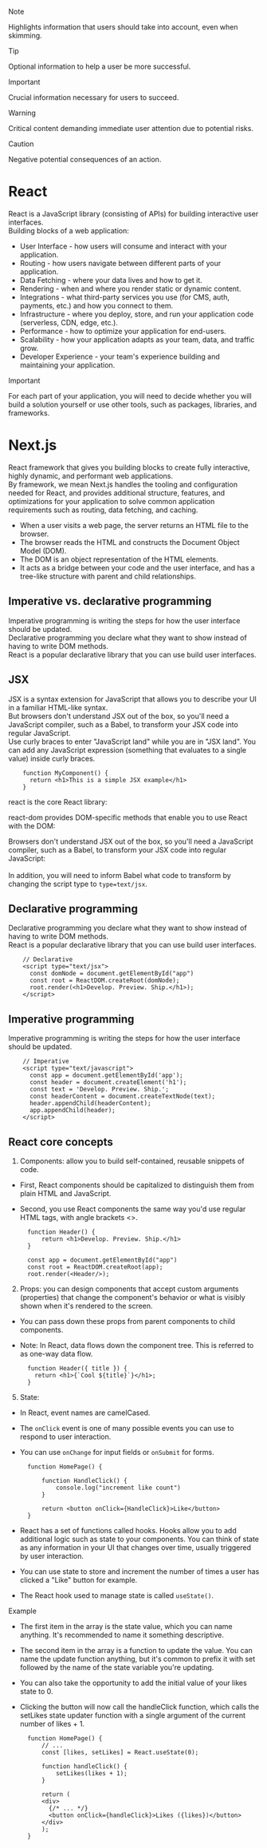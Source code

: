 > [!NOTE]  
> Highlights information that users should take into account, even when skimming.

> [!TIP]
> Optional information to help a user be more successful.

> [!IMPORTANT]  
> Crucial information necessary for users to succeed.

> [!WARNING]  
> Critical content demanding immediate user attention due to potential risks.

> [!CAUTION]
> Negative potential consequences of an action.

# React  
React is a JavaScript library (consisting of APIs) for building interactive user interfaces.  
Building blocks of a web application:  
- User Interface - how users will consume and interact with your application.  
- Routing - how users navigate between different parts of your application.  
- Data Fetching - where your data lives and how to get it.  
- Rendering - when and where you render static or dynamic content.  
- Integrations - what third-party services you use (for CMS, auth, payments, etc.) and how you connect to them.  
- Infrastructure - where you deploy, store, and run your application code (serverless, CDN, edge, etc.).  
- Performance - how to optimize your application for end-users.  
- Scalability - how your application adapts as your team, data, and traffic grow.  
- Developer Experience - your team's experience building and maintaining your application.

> [!IMPORTANT]  
> For each part of your application, you will need to decide whether you will build a solution yourself or use other tools, such as packages, libraries, and frameworks.  

# Next.js  
React framework that gives you building blocks to create fully interactive, highly dynamic, and performant web applications.  
By framework, we mean Next.js handles the tooling and configuration needed for React, and provides additional structure, features, and optimizations for your application to solve common application requirements such as routing, data fetching, and caching.  

- When a user visits a web page, the server returns an HTML file to the browser.  
- The browser reads the HTML and constructs the Document Object Model (DOM).  
- The DOM is an object representation of the HTML elements.  
- It acts as a bridge between your code and the user interface, and has a tree-like structure with parent and child relationships.

## Imperative vs. declarative programming  
Imperative programming is writing the steps for how the user interface should be updated.  
Declarative programming you declare what they want to show instead of having to write DOM methods.  
React is a popular declarative library that you can use build user interfaces.  

## JSX  
JSX is a syntax extension for JavaScript that allows you to describe your UI in a familiar HTML-like syntax.  
But browsers don't understand JSX out of the box, so you'll need a JavaScript compiler, such as a Babel, to transform your JSX code into regular JavaScript.  
Use curly braces to enter "JavaScript land" while you are in "JSX land". You can add any JavaScript expression (something that evaluates to a single value) inside curly braces.  

        function MyComponent() {
          return <h1>This is a simple JSX example</h1>
        }

react is the core React library:  
<code><script src="https://unpkg.com/react@18/umd/react.development.js"></script></code>  

react-dom provides DOM-specific methods that enable you to use React with the DOM:  
<code><script src="https://unpkg.com/react@18/umd/react.development.js"></script></code>  

Browsers don't understand JSX out of the box, so you'll need a JavaScript compiler, such as a Babel, to transform your JSX code into regular JavaScript:  
<code><script src="https://unpkg.com/@babel/standalone/babel.min.js"></script></code>  
In addition, you will need to inform Babel what code to transform by changing the script type to <code>type=text/jsx</code>.  

## Declarative programming  
Declarative programming you declare what they want to show instead of having to write DOM methods.  
React is a popular declarative library that you can use build user interfaces.  

        // Declarative
        <script type="text/jsx">
          const domNode = document.getElementById("app")
          const root = ReactDOM.createRoot(domNode);
          root.render(<h1>Develop. Preview. Ship.</h1>);
        </script>

## Imperative programming  
Imperative programming is writing the steps for how the user interface should be updated.  

        // Imperative
        <script type="text/javascript">
          const app = document.getElementById('app');
          const header = document.createElement('h1');
          const text = 'Develop. Preview. Ship.';
          const headerContent = document.createTextNode(text);
          header.appendChild(headerContent);
          app.appendChild(header);
        </script>

## React core concepts  
1. Components: allow you to build self-contained, reusable snippets of code.  
- First, React components should be capitalized to distinguish them from plain HTML and JavaScript.
- Second, you use React components the same way you'd use regular HTML tags, with angle brackets <>.  
        
        function Header() {
            return <h1>Develop. Preview. Ship.</h1>
        }

        const app = document.getElementById("app")
        const root = ReactDOM.createRoot(app);
        root.render(<Header/>);

2. Props: you can design components that accept custom arguments (properties) that change the component's behavior or what is visibly shown when it's rendered to the screen.
- You can pass down these props from parent components to child components.  
- Note: In React, data flows down the component tree. This is referred to as one-way data flow.  

        function Header({ title }) {
          return <h1>{`Cool ${title}`}</h1>;
        }

5. State:
- In React, event names are camelCased.  
- The `onClick` event is one of many possible events you can use to respond to user interaction.  
- You can use `onChange` for input fields or `onSubmit` for forms.  

        function HomePage() {
        
            function HandleClick() {
                console.log("increment like count")
            }
            
            return <button onClick={HandleClick}>Like</button>
        }
- React has a set of functions called hooks. Hooks allow you to add additional logic such as state to your components. You can think of state as any information in your UI that changes over time, usually triggered by user interaction.  
- You can use state to store and increment the number of times a user has clicked a "Like" button for example.  
- The React hook used to manage state is called `useState()`.

Example  
- The first item in the array is the state value, which you can name anything. It's recommended to name it something descriptive.  
- The second item in the array is a function to update the value. You can name the update function anything, but it's common to prefix it with set followed by the name of the state variable you're updating.  
- You can also take the opportunity to add the initial value of your likes state to 0.
- Clicking the button will now call the handleClick function, which calls the setLikes state updater function with a single argument of the current number of likes + 1.  

        function HomePage() {
            // ...
            const [likes, setLikes] = React.useState(0);
        
            function handleClick() {
                setLikes(likes + 1);
            }
        
            return (
            <div>
              {/* ... */}
              <button onClick={handleClick}>Likes ({likes})</button>
            </div>
            );
        }





























